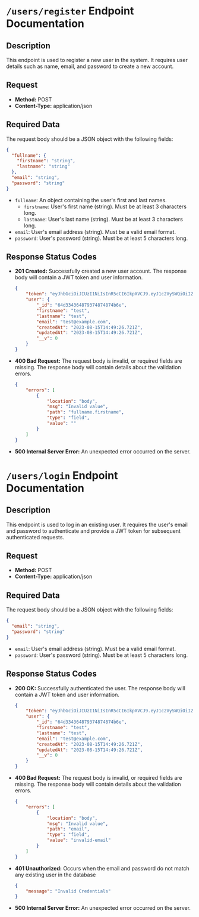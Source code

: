 # `/users/register` Endpoint Documentation

## Description

This endpoint is used to register a new user in the system. It requires user details such as name, email, and password to create a new account.

## Request

*   **Method:** POST
*   **Content-Type:** application/json

## Required Data

The request body should be a JSON object with the following fields:

```json
{
  "fullname": {
    "firstname": "string",
    "lastname": "string"
  },
  "email": "string",
  "password": "string"
}
```

*   `fullname`: An object containing the user's first and last names.
    *   `firstname`: User's first name (string). Must be at least 3 characters long.
    *   `lastname`: User's last name (string). Must be at least 3 characters long.
*   `email`: User's email address (string). Must be a valid email format.
*   `password`: User's password (string). Must be at least 5 characters long.

## Response Status Codes

*   **201 Created:** Successfully created a new user account. The response body will contain a JWT token and user information.
    ```json
    {
        "token": "eyJhbGciOiJIUzI1NiIsInR5cCI6IkpXVCJ9.eyJ1c2VySWQiOiI2NGQzMzQzNjQ4NzkzNzQ4NzQ4NzRiNmUiLCJpYXQiOjE2OTIwMDM3NzAsImV4cCI6MTY5MjAwNzM3MH0.L9J4YCwmcwVnjJWVFMapJ07vM93m9_R9qWj8_z4-V44",
        "user": {
            "_id": "64d334364879374874874b6e",
            "firstname": "test",
            "lastname": "test",
            "email": "test@example.com",
            "createdAt": "2023-08-15T14:49:26.721Z",
            "updatedAt": "2023-08-15T14:49:26.721Z",
            "__v": 0
        }
    }
    ```
*   **400 Bad Request:** The request body is invalid, or required fields are missing. The response body will contain details about the validation errors.
    ```json
    {
        "errors": [
            {
                "location": "body",
                "msg": "Invalid value",
                "path": "fullname.firstname",
                "type": "field",
                "value": ""
            }
        ]
    }
    ```
*   **500 Internal Server Error:** An unexpected error occurred on the server.

# `/users/login` Endpoint Documentation

## Description

This endpoint is used to log in an existing user. It requires the user's email and password to authenticate and provide a JWT token for subsequent authenticated requests.

## Request

*   **Method:** POST
*   **Content-Type:** application/json

## Required Data

The request body should be a JSON object with the following fields:

```json
{
  "email": "string",
  "password": "string"
}
```

*   `email`: User's email address (string). Must be a valid email format.
*   `password`: User's password (string). Must be at least 5 characters long.

## Response Status Codes

*   **200 OK:** Successfully authenticated the user. The response body will contain a JWT token and user information.
    ```json
    {
        "token": "eyJhbGciOiJIUzI1NiIsInR5cCI6IkpXVCJ9.eyJ1c2VySWQiOiI2NGQzMzQzNjQ4NzkzNzQ4NzQ4NzRiNmUiLCJpYXQiOjE2OTIwMDM3NzAsImV4cCI6MTY5MjAwNzM3MH0.L9J4YCwmcwVnjJWVFMapJ07vM93m9_R9qWj8_z4-V44",
        "user": {
            "_id": "64d334364879374874874b6e",
            "firstname": "test",
            "lastname": "test",
            "email": "test@example.com",
            "createdAt": "2023-08-15T14:49:26.721Z",
            "updatedAt": "2023-08-15T14:49:26.721Z",
            "__v": 0
        }
    }
    ```
*   **400 Bad Request:** The request body is invalid, or required fields are missing. The response body will contain details about the validation errors.
    ```json
    {
        "errors": [
            {
                "location": "body",
                "msg": "Invalid value",
                "path": "email",
                "type": "field",
                "value": "invalid-email"
            }
        ]
    }
    ```
*   **401 Unauthorized:**  Occurs when the email and password do not match any existing user in the database
    ```json
    {
        "message": "Invalid Credentials"
    }
    ```
*   **500 Internal Server Error:** An unexpected error occurred on the server.
